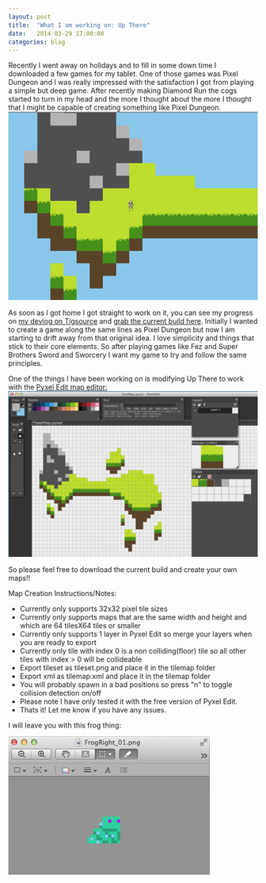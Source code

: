 ```yaml
---
layout: post
title:  "What I am working on: Up There"
date:   2014-03-29 17:00:00
categories: blog
---
```


Recently I went away on holidays and to fill in some down time I downloaded a few games for my tablet. One of those games was Pixel Dungeon and I was really impressed with the satisfaction I got from playing a simple but deep game. After recently making Diamond Run the cogs started to turn in my head and the more I thought about the more I thought that I might be capable of creating something like Pixel Dungeon.
<img src="/assets/UpThereInGame.png" />

As soon as I got home I got straight to work on it, you can see my progress on [my devlog on Tigsource][tig] and [grab the current build here][upthere]. Initially I wanted to create a game along the same lines as Pixel Dungeon but now I am starting to drift away from that original idea. I love simplicity and things that stick to their core elements. So after playing games like Fez and Super Brothers Sword and Sworcery I want my game to try and follow the same principles.

One of the things I have been working on is modifying Up There to work with the [Pyxel Edit map editor:][pyx]
<img src="/assets/PyxelEdit.png" />

So please feel free to download the current build and create your own maps!!

Map Creation Instructions/Notes:

  - Currently only supports 32x32 pixel tile sizes
  - Currently only supports maps that are the same width and height and which are 64 tilesX64 tiles or smaller
  - Currently only supports 1 layer in Pyxel Edit so merge your layers when you are ready to export
  - Currently only tile with index 0 is a non colliding(floor) tile so all other tiles with index > 0 will be collideable 
  - Export tileset as tileset.png and place it in the tilemap folder
  - Export xml as tilemap.xml and place it in the tilemap folder
  - You will probably spawn in a bad positions so press "n" to toggle collision detection on/off 
  - Please note I have only tested it with the free version of Pyxel Edit.
  - Thats it! Let me know if you have any issues.


I will leave you with this frog thing:

<img src="/assets/frog.png" />

[tig]: http://forums.tigsource.com/index.php?topic=39202.0
[upthere]: https://dl.dropboxusercontent.com/u/7913669/upthere.zip
[pyx]: www.pyxeledit.com 